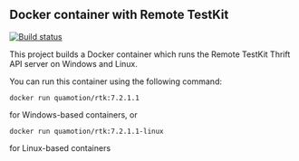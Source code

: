 Docker container with Remote TestKit
------------------------------------

[![Build status](https://ci.appveyor.com/api/projects/status/8s36ydkumei2sp2n?svg=true)](https://ci.appveyor.com/project/qmfrederik/remotetestkit-docker)

This project builds a Docker container which runs the Remote TestKit Thrift API server on Windows and Linux.

You can run this container using the following command:

```
docker run quamotion/rtk:7.2.1.1
```

for Windows-based containers, or

```
docker run quamotion/rtk:7.2.1.1-linux
```

for Linux-based containers